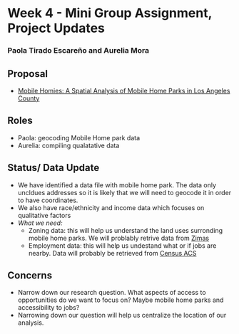 # Week 4 - Mini Group Assignment, Project Updates 
### Paola Tirado Escareño and Aurelia Mora
## **Proposal**
  - [Mobile Homies: A Spatial Analysis of Mobile Home Parks in Los Angeles County](https://github.com/aureliamc/up206a-project-mobile_homies/blob/main/GroupAssignments/readme.md)
## **Roles**
  - Paola: geocoding Mobile Home park data
  - Aurelia: compiling qualatative data
## **Status/ Data Update**
  - We have identified a data file with mobile home park. The data only uncldues addresses so it is likely that we will need to geocode it in order to have coordinates. 
  - We also have race/ethnicity and income data which focuses on qualitative factors
  - *What we need:*
    -  Zoning data: this will help us understand the land uses surronding mobile home parks. We will problably retrive data from [Zimas](http://zimas.lacity.org/)
    -  Employment data: this will help us undestand what or if jobs are nearby. Data will probably be retrieved from [Census ACS](https://www.census.gov/acs/www/data/data-tables-and-tools/data-profiles/2019/)
  
## **Concerns**
   - Narrow down our research question. What aspects of access to opportunities do we want to focus on? Maybe mobile home parks and accessibility to jobs?
   - Narrowing down our question will help us centralize the location of our analysis. 
